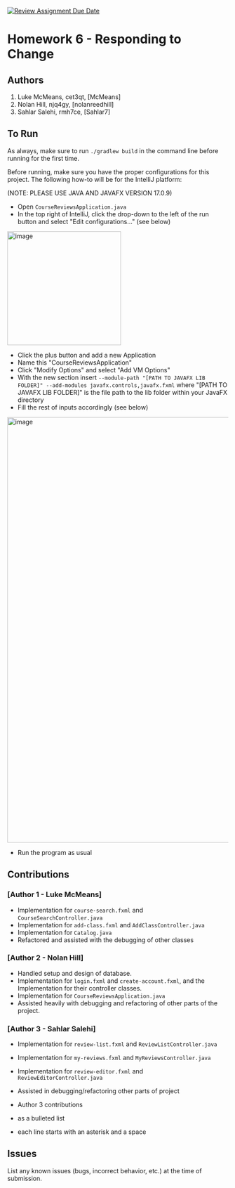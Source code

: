 [![Review Assignment Due Date](https://classroom.github.com/assets/deadline-readme-button-24ddc0f5d75046c5622901739e7c5dd533143b0c8e959d652212380cedb1ea36.svg)](https://classroom.github.com/a/DC1SF4uZ)
# Homework 6 - Responding to Change

## Authors
1) Luke McMeans, cet3qt, [McMeans]
2) Nolan Hill, njq4gy, [nolanreedhill]
3) Sahlar Salehi, rmh7ce, [Sahlar7]

## To Run

As always, make sure to run ```./gradlew build``` in the command line before running for the first time.

Before running, make sure you have the proper configurations for this project. The following how-to will be for the IntelliJ platform:

(NOTE: PLEASE USE JAVA AND JAVAFX VERSION 17.0.9)

* Open ```CourseReviewsApplication.java```
* In the top right of IntelliJ, click the drop-down to the left of the run button and select "Edit configurations..." (see below)

<img width="259" alt="image" src="https://github.com/cs-3140-fa23/hw6-hw6-cet3qt-njq4gy-rmh7ce/assets/121998941/a73198b8-b8e2-49db-88b8-f44e5b45df58">

* Click the plus button and add a new Application
* Name this "CourseReviewsApplication"
* Click "Modify Options" and select "Add VM Options"
* With the new section insert ```--module-path "[PATH TO JAVAFX LIB FOLDER]" --add-modules javafx.controls,javafx.fxml``` where "[PATH TO JAVAFX LIB FOLDER]" is the file path to the lib folder within your JavaFX directory
* Fill the rest of inputs accordingly (see below)

<img width="969" alt="image" src="https://github.com/cs-3140-fa23/hw6-hw6-cet3qt-njq4gy-rmh7ce/assets/121998941/e9b4fd8d-0095-49ff-927b-7bc9d60852a7">

* Run the program as usual

## Contributions

### [Author 1 - Luke McMeans]

* Implementation for ```course-search.fxml``` and ```CourseSearchController.java```
* Implementation for ```add-class.fxml``` and ```AddClassController.java```
* Implementation for ```Catalog.java```
* Refactored and assisted with the debugging of other classes

### [Author 2 - Nolan Hill]

* Handled setup and design of database. 
* Implementation for ```login.fxml``` and ```create-account.fxml```, and the Implementation for their controller classes. 
* Implementation for ```CourseReviewsApplication.java```
* Assisted heavily with debugging and refactoring of other parts of the project. 

### [Author 3 - Sahlar Salehi]
* Implementation for ```review-list.fxml``` and ```ReviewListController.java```
* Implementation for ```my-reviews.fxml``` and ```MyReviewsController.java```
* Implementation for ```review-editor.fxml``` and ```ReviewEditorController.java```
* Assisted in debugging/refactoring other parts of project

* Author 3 contributions
* as a bulleted list
* each line starts with an asterisk and a space

## Issues

List any known issues (bugs, incorrect behavior, etc.) at the time of submission.

